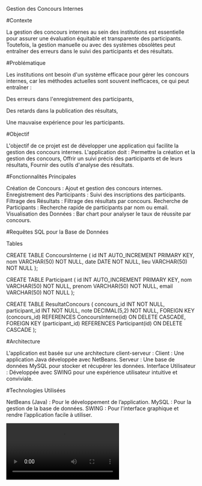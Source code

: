 Gestion des Concours Internes

#Contexte

La gestion des concours internes au sein des institutions est essentielle pour assurer une évaluation équitable et transparente des participants. Toutefois, la gestion manuelle ou avec des systèmes obsolètes peut entraîner des erreurs dans le suivi des participants et des résultats.

#Problématique

Les institutions ont besoin d'un système efficace pour gérer les concours internes, car les méthodes actuelles sont souvent inefficaces, ce qui peut entraîner :

Des erreurs dans l'enregistrement des participants,

Des retards dans la publication des résultats,

Une mauvaise expérience pour les participants.

#Objectif

L'objectif de ce projet est de développer une application qui facilite la gestion des concours internes. L'application doit :
Permettre la création et la gestion des concours,
Offrir un suivi précis des participants et de leurs résultats,
Fournir des outils d'analyse des résultats.

#Fonctionnalités Principales

Création de Concours : Ajout et gestion des concours internes.
Enregistrement des Participants : Suivi des inscriptions des participants.
Filtrage des Résultats : Filtrage des résultats par concours.
Recherche de Participants : Recherche rapide de participants par nom ou email.
Visualisation des Données : Bar chart pour analyser le taux de réussite par concours.

#Requêtes SQL pour la Base de Données

Tables

CREATE TABLE ConcoursInterne (
    id INT AUTO_INCREMENT PRIMARY KEY,
    nom VARCHAR(50) NOT NULL,
    date DATE NOT NULL,
    lieu VARCHAR(50) NOT NULL
);


CREATE TABLE Participant (
    id INT AUTO_INCREMENT PRIMARY KEY,
    nom VARCHAR(50) NOT NULL,
    prenom VARCHAR(50) NOT NULL,
    email VARCHAR(50) NOT NULL
);


CREATE TABLE ResultatConcours (
    concours_id INT NOT NULL,
    participant_id INT NOT NULL,
    note DECIMAL(5,2) NOT NULL,
    FOREIGN KEY (concours_id) REFERENCES ConcoursInterne(id) ON DELETE CASCADE,
    FOREIGN KEY (participant_id) REFERENCES Participant(id) ON DELETE CASCADE
);

#Architecture

L'application est basée sur une architecture client-serveur :
Client : Une application Java développée avec NetBeans.
Serveur : Une base de données MySQL pour stocker et récupérer les données.
Interface Utilisateur : Développée avec SWING pour une expérience utilisateur intuitive et conviviale.

#Technologies Utilisées

NetBeans (Java) : Pour le développement de l’application.
MySQL : Pour la gestion de la base de données.
SWING : Pour l'interface graphique et rendre l’application facile à utiliser.

![Aperçu](media/tp.mp4)
